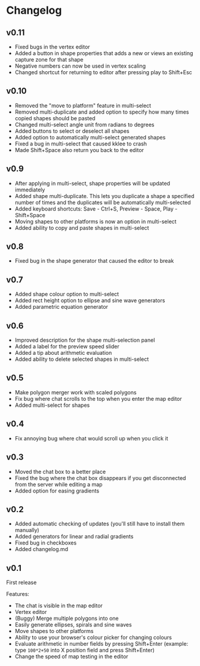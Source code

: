 # Changelog

## v0.11
- Fixed bugs in the vertex editor
- Added a button in shape properties that adds a new or views an existing
  capture zone for that shape
- Negative numbers can now be used in vertex scaling
- Changed shortcut for returning to editor after pressing play to Shift+Esc

## v0.10
- Removed the "move to platform" feature in multi-select
- Removed multi-duplicate and added option to specify how many times copied
  shapes should be pasted
- Changed multi-select angle unit from radians to degrees
- Added buttons to select or deselect all shapes
- Added option to automatically multi-select generated shapes
- Fixed a bug in multi-select that caused kklee to crash
- Made Shift+Space also return you back to the editor

## v0.9
- After applying in multi-select, shape properties will be updated immediately
- Added shape multi-duplicate. This lets you duplicate a shape a specified
  number of times and the duplicates will be automatically multi-selected
- Added keyboard shortcuts: Save - Ctrl+S, Preview - Space, Play - Shift+Space
- Moving shapes to other platforms is now an option in multi-select
- Added ability to copy and paste shapes in multi-select

## v0.8
- Fixed bug in the shape generator that caused the editor to break

## v0.7
- Added shape colour option to multi-select
- Added rect height option to ellipse and sine wave generators
- Added parametric equation generator

## v0.6
- Improved description for the shape multi-selection panel
- Added a label for the preview speed slider
- Added a tip about arithmetic evaluation
- Added ability to delete selected shapes in multi-select

## v0.5
- Make polygon merger work with scaled polygons
- Fix bug where chat scrolls to the top when you enter the map editor
- Added multi-select for shapes

## v0.4
- Fix annoying bug where chat would scroll up when you click it

## v0.3
- Moved the chat box to a better place
- Fixed the bug where the chat box disappears if you get disconnected from
  the server while editing a map
- Added option for easing gradients

## v0.2
- Added automatic checking of updates (you'll still have to install them
  manually)
- Added generators for linear and radial gradients
- Fixed bug in checkboxes
- Added changelog.md

## v0.1
First release

Features:
- The chat is visible in the map editor
- Vertex editor
- (Buggy) Merge multiple polygons into one
- Easily generate ellipses, spirals and sine waves
- Move shapes to other platforms
- Ability to use your browser's colour picker for changing colours
- Evaluate arithmetic in number fields by pressing Shift+Enter
  (example: type `100*2+50` into X position field and press Shift+Enter)
- Change the speed of map testing in the editor
